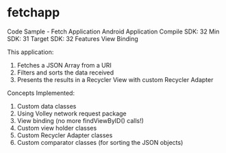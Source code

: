 # fetchapp
 Code Sample - Fetch Application
 Android Application
  Compile SDK: 32
  Min SDK: 31
  Target SDK: 32
 Features
  View Binding
 
 This application:
 1. Fetches a JSON Array from a URI
 2. Filters and sorts the data received
 3. Presents the results in a Recycler View with custom Recycler Adapter

Concepts Implemented:
 1. Custom data classes
 2. Using Volley network request package
 3. View binding (no more findViewByID() calls!)
 4. Custom view holder classes
 5. Custom Recycler Adapter classes
 6. Custom comparator classes (for sorting the JSON objects)
